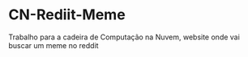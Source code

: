 # CN-Rediit-Meme
Trabalho para a cadeira de Computação na Nuvem, website onde vai buscar um meme no reddit
